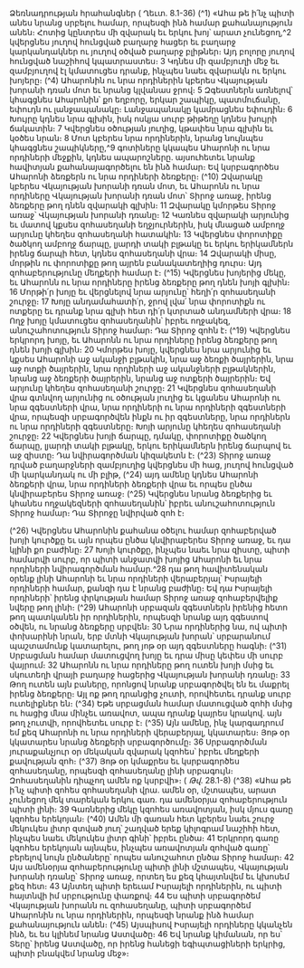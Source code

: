 
Ձեռնադրության հրահանգներ
( Ղեւտ. 8.1-36)
(^1) «Ահա թե ի՛նչ պիտի անես նրանց սրբելու համար, որպեսզի ինձ համար քահանայություն անեն։ Հոտից կընտրես
մի զվարակ եւ երկու խոյ՝ արատ չունեցող,^2 կվերցնես յուղով հունցված բաղարջ հացեր եւ բաղարջ կարկանդակներ ու
յուղով օծված բաղարջ բլիթներ։ Այդ բոլորը յուղով հունցված նաշիհով կպատրաստես։ 3 Կդնես մի զամբյուղի մեջ եւ
զամբյուղով էլ կմատուցես դրանք, ինչպես նաեւ զվարակն ու երկու խոյերը։
(^4) Ահարոնին ու նրա որդիներին կբերես Վկայության խորանի դռան մոտ եւ նրանց կլվանաս ջրով։ 5 Զգեստներն
առնելով՝ կհագցնես Ահարոնին՝ քո եղբորը, երկար շապիկը, պատմուճանը, եփուդն ու լանջապանակը։ Լանջապանակը
կամրացնես եփուդին։ 6 Խույրը կդնես նրա գլխին, իսկ ոսկյա սուրբ թիթեղը կդնես խույրի ճակատին։ 7 Կվերցնես
օծության յուղից, կթափես նրա գլխին եւ կօծես նրան։ 8 Մոտ կբերես նրա որդիներին, նրանց նույնպես կհագցնես
շապիկները,^9 գոտիները կկապես Ահարոնի ու նրա որդիների մեջքին, կդնես ապարոշները. այսուհետեւ նրանք
հավիտյան քահանայագործելու են ինձ համար։ Եվ կսրբագործես Ահարոնի ձեռքերն ու նրա որդիների ձեռքերը։
(^10) Զվարակը կբերես Վկայության խորանի դռան մոտ, եւ Ահարոնն ու նրա որդիները Վկայության խորանի դռան
մոտ՝ Տիրոջ առաջ, իրենց ձեռքերը թող դնեն զվարակի գլխին։ 11 Զվարակը կմորթես Տիրոջ առաջ՝ Վկայության խորանի
դռանը։ 12 Կառնես զվարակի արյունից եւ մատով կքսես զոհասեղանի եղջյուրներին, իսկ մնացած ամբողջ արյունը
կհեղես զոհասեղանի հատակին։ 13 Կվերցնես փորոտիքը ծածկող ամբողջ ճարպը, լյարդի տակի բլթակը եւ երկու
երիկամներն իրենց ճարպի հետ, կդնես զոհասեղանի վրա։ 14 Զվարակի միսը, մորթին ու փորոտիքը թող այրեն
բանակատեղիից դուրս։ Այդ զոհաբերությունը մեղքերի համար է։
(^15) Կվերցնես խոյերից մեկը, եւ Ահարոնն ու նրա որդիները իրենց ձեռքերը թող դնեն խոյի գլխին։ 16 Մորթի՛ր խոյը եւ
վերցնելով նրա արյունը՝ հեղի՛ր զոհասեղանի շուրջը։ 17 Խոյը անդամահատի՛ր, ջրով լվա՛ նրա փորոտիքն ու ոտքերը եւ
դրանք նրա գլխի հետ դի՛ր կտրտած անդամների վրա։ 18 Ողջ խոյը կմատուցես զոհասեղանին՝ իբրեւ ողջակեզ,
անուշահոտություն Տիրոջ համար։ Դա Տիրոջ զոհն է։
(^19) Կվերցնես երկրորդ խոյը, եւ Ահարոնն ու նրա որդիները իրենց ձեռքերը թող դնեն խոյի գլխին։ 20 Կմորթես խոյը,
կվերցնես նրա արյունից եւ կքսես Ահարոնի աջ ականջի բլթակին, նրա աջ ձեռքի ծայրերին, նրա աջ ոտքի ծայրերին,
նրա որդիների աջ ականջների բլթակներին, նրանց աջ ձեռքերի ծայրերին, նրանց աջ ոտքերի ծայրերին։ Եվ արյունը
կհեղես զոհասեղանի շուրջը։ 21 Կվերցնես զոհասեղանի վրա գտնվող արյունից ու օծության յուղից եւ կցանես Ահարոնի
ու նրա զգեստների վրա, նրա որդիների ու նրա որդիների զգեստների վրա, որպեսզի սրբագործվեն ինքն ու իր
զգեստները, նրա որդիներն ու նրա որդիների զգեստները։ Խոյի արյունը կհեղես զոհասեղանի շուրջը։ 22 Կվերցնես խոյի
ճարպը, դմակը, փորոտիքը ծածկող ճարպը, լյարդի տակի բլթակը, երկու երիկամներն իրենց ճարպով եւ աջ զիստը։ Դա
նվիրագործման կիզակետն է։
(^23) Տիրոջ առաջ դրված բաղարջների զամբյուղից կվերցնես մի հաց, յուղով հունցված մի կարկանդակ ու մի բլիթ,
(^24) այդ ամենը կդնես Ահարոնի ձեռքերի վրա, նրա որդիների ձեռքերի վրա եւ որպես ընծա կնվիրաբերես Տիրոջ առաջ։
(^25) Կվերցնես նրանց ձեռքերից եւ կհանես ողջակեզների զոհասեղանին՝ իբրեւ անուշահոտություն Տիրոջ համար։ Դա
Տիրոջը նվիրված զոհ է։


(^26) Կվերցնես Ահարոնին քահանա օծելու համար զոհաբերված խոյի կուրծքը եւ այն որպես ընծա կնվիրաբերես Տիրոջ
առաջ, եւ դա կլինի քո բաժինը։ 27 Խոյի կուրծքը, ինչպես նաեւ նրա զիստը, պիտի համարվի սուրբ, որ պիտի անջատվի
խոյից Ահարոնի եւ նրա որդիների նվիրագործման համար.^28 դա թող հավիտենական օրենք լինի Ահարոնի եւ նրա
որդիների վերաբերյալ՝ Իսրայելի որդիների համար, քանզի դա է նրանց բաժինը։ Եվ դա Իսրայելի որդիների՝ իրենց
փրկության համար Տիրոջ առաջ զոհաբերվելիք նվերը թող լինի։
(^29) Ահարոնի սրբազան զգեստներն իրենից հետո թող պատկանեն իր որդիներին, որպեսզի նրանք այդ զգեստով
օծվեն, ու նրանց ձեռքերը սրբվեն։ 30 Նրա որդիներից նա, ով պիտի փոխարինի նրան, երբ մտնի Վկայության խորան՝
սրբարանում պաշտամունք կատարելու, թող յոթ օր այդ զգեստները հագնի։
(^31) Սրբացման համար մատուցվող խոյը եւ դրա միսը կեփես մի սուրբ վայրում։ 32 Ահարոնն ու նրա որդիները թող
ուտեն խոյի մսից եւ սկուտեղի վրայի բաղարջ հացերից Վկայության խորանի դռանը։ 33 Թող ուտեն այն բաները, որոնցով
նրանք սրբագործվել են եւ մաքրել իրենց ձեռքերը։ Այլ ոք թող դրանցից չուտի, որովհետեւ դրանք սուրբ ուտելիքներ են։
(^34) Եթե սրբացման համար մատուցված զոհի մսից ու հացից մնա մինչեւ առավոտ, ապա դրանք կայրես կրակով. այն թող
չուտվի, որովհետեւ սուրբ է։
(^35) Այն ամենը, ինչ կարգադրում եմ քեզ Ահարոնի ու նրա որդիների վերաբերյալ, կկատարես։ Յոթ օր կկատարես
նրանց ձեռքերի սրբագործումը։ 36 Սրբագործման յուրաքանչյուր օր մեկական զվարակ կզոհես՝ իբրեւ մեղքերի
քավության զոհ։
(^37) Յոթ օր կմաքրես եւ կսրբագործես զոհասեղանը, որպեսզի զոհասեղանը լինի սրբագույն։ Զոհասեղանին դիպչող
ամեն ոք կսրբվի»։
( _Թվ_. 28.1-8)
(^38) «Ահա թե ի՛նչ պիտի զոհես զոհասեղանի վրա. ամեն օր, մշտապես, արատ չունեցող մեկ տարեկան երկու գառ. դա
ամենօրյա զոհաբերություն պիտի լինի։ 39 Գառներից մեկը կզոհես առավոտյան, իսկ մյուս գառը կզոհես երեկոյան։
(^40) Ամեն մի գառան հետ կբերես նաեւ շուրջ մեկուկես լիտր զտված յուղ՝ շաղված երեք կիլոգրամ նաշիհի հետ, ինչպես նաեւ
մեկուկես լիտր գինի՝ իբրեւ ընծա։ 41 Երկրորդ գառը կզոհես երեկոյան այնպես, ինչպես առավոտյան զոհված գառը՝
բերելով նույն ընծաները՝ որպես անուշահոտ ընծա Տիրոջ համար։ 42 Այս ամենօրյա զոհաբերությունը պիտի լինի
մշտապես, Վկայության խորանի դռանը՝ Տիրոջ առաջ, որտեղ ես քեզ կհայտնվեմ եւ կխոսեմ քեզ հետ։ 43 Այնտեղ պիտի
երեւամ Իսրայելի որդիներին, ու պիտի հայտնվի իմ սրբությունը փառքով։ 44 Ես պիտի սրբագործեմ Վկայության խորանն
ու զոհասեղանը, պիտի սրբագործեմ Ահարոնին ու նրա որդիներին, որպեսզի նրանք ինձ համար քահանայություն անեն։
(^45) Այսպիսով Իսրայելի որդիները կկանչեն ինձ, եւ ես կլինեմ նրանց Աստվածը։ 46 Եվ նրանք կիմանան, որ ես՝ Տերը՝ իրենց
Աստվածը, որ իրենց հանեցի եգիպտացիների երկրից, պիտի բնակվեմ նրանց մեջ»։
